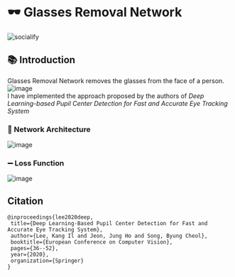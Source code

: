 # 🕶 Glasses Removal Network

![socialify](https://socialify.git.ci/agg-shambhavi/Glasses-Removal-Network/image?language=1&owner=1&theme=Light)
## 📚 Introduction
Glasses Removal Network removes the glasses from the face of a person. 
![image](https://user-images.githubusercontent.com/48705124/130228914-6a0a3f7d-6553-4c81-b551-8db24a6d5f27.png) <br>
I have implemented the approach proposed by the authors of *Deep Learning-based Pupil Center Detection for
Fast and Accurate Eye Tracking System*
### 🏡 Network Architecture
![image](https://user-images.githubusercontent.com/48705124/130228222-a28dd5d1-de75-4cd8-b40f-d7a870972727.png)
### ➖ Loss Function
![image](https://user-images.githubusercontent.com/48705124/130229404-844eadd7-01e3-4bd1-997b-23ea9f26e4ec.png)
 ## Citation
 ```
 @inproceedings{lee2020deep,
  title={Deep Learning-Based Pupil Center Detection for Fast and Accurate Eye Tracking System},
  author={Lee, Kang Il and Jeon, Jung Ho and Song, Byung Cheol},
  booktitle={European Conference on Computer Vision},
  pages={36--52},
  year={2020},
  organization={Springer}
}
```
